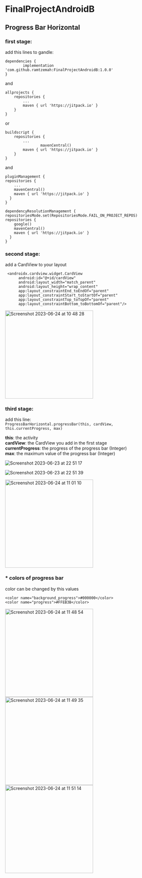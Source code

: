 # FinalProjectAndroidB

## Progress Bar Horizontal

### first stage:

add this lines to gandle:

	dependencies {
	        implementation 'com.github.ramtzemah:FinalProjectAndroidB:1.0.0'
	}

and

	allprojects {
		repositories {
			...
			maven { url 'https://jitpack.io' }
		}
	}

or

	buildscript {
		repositories {
			...
                    mavenCentral()
			maven { url 'https://jitpack.io' }
		}
	}

and

	pluginManagement {
    repositories {
        ...
        mavenCentral()
        maven { url 'https://jitpack.io' }
      }
    }

    dependencyResolutionManagement {
    repositoriesMode.set(RepositoriesMode.FAIL_ON_PROJECT_REPOS)
    repositories {
        google()
        mavenCentral()
        maven { url 'https://jitpack.io' }
      }
    }

### second stage:
add a CardView to your layout

     <androidx.cardview.widget.CardView
          android:id="@+id/cardView"
          android:layout_width="match_parent"
          android:layout_height="wrap_content"
          app:layout_constraintEnd_toEndOf="parent"
          app:layout_constraintStart_toStartOf="parent"
          app:layout_constraintTop_toTopOf="parent"
          app:layout_constraintBottom_toBottomOf="parent"/> 

<img width="285" alt="Screenshot 2023-06-24 at 10 48 28" src="https://github.com/ramtzemah/FinalProjectAndroidB/assets/65961116/48595a9b-3262-4c63-b4c8-00e4f096783e">

### third stage:
add this line:<br>
``` ProgressBarHorizontal.progressBar(this, cardView, this.currentProgress, max) ```<br>

**this**: the activity<br>
**cardView**: the CardView you add in the first stage<br>
**currentProgress**: the progress of the progress bar (Integer)<br>
**max**: the maximum value of the progress bar (Integer)<br>

![Screenshot 2023-06-23 at 22 51 17](https://github.com/ramtzemah/FinalProjectAndroidB/assets/65961116/debbfb5b-b5d3-4a1c-b17c-11bf6aaf7497)

![Screenshot 2023-06-23 at 22 51 39](https://github.com/ramtzemah/FinalProjectAndroidB/assets/65961116/b48f9643-3e91-44e4-817b-672b95323bc1)

<img width="285" alt="Screenshot 2023-06-24 at 11 01 10" src="https://github.com/ramtzemah/FinalProjectAndroidB/assets/65961116/9497ee5c-32dd-4f51-b71f-4ae0866e4922">


### * colors of progress bar
color can be changed by this values

    <color name="background_progress">#000000</color>
    <color name="progress">#FFEB3B</color>

<img width="285" alt="Screenshot 2023-06-24 at 11 48 54" src="https://github.com/ramtzemah/FinalProjectAndroidB/assets/65961116/2a608f05-a032-45fb-bd47-827ce1722f22">
<img width="285" alt="Screenshot 2023-06-24 at 11 49 35" src="https://github.com/ramtzemah/FinalProjectAndroidB/assets/65961116/ea3c376d-a3a0-42a0-9515-b58e42acc05d">
<img width="285" alt="Screenshot 2023-06-24 at 11 51 14" src="https://github.com/ramtzemah/FinalProjectAndroidB/assets/65961116/f354807a-08dc-44dc-b06a-267d86edbffc">
